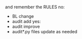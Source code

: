 and remember the RULES
no:
 - BL change
 - audit add
yes:
- audit improve
- audit*.py files update as needed